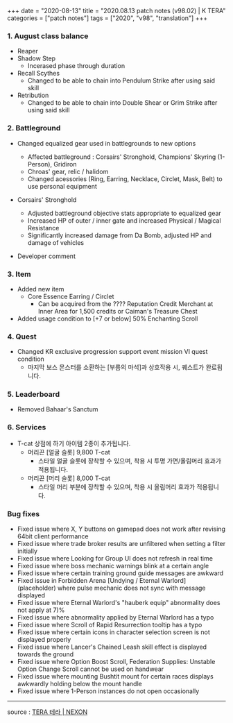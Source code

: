 +++
date = "2020-08-13"
title = "2020.08.13 patch notes (v98.02) | K TERA"
categories = ["patch notes"]
tags = ["2020", "v98", "translation"]
+++

### 1. August class balance
-  Reaper
  - Shadow Step
    - Incerased phase through duration
  - Recall Scythes
    - Changed to be able to chain into Pendulum Strike after using said skill
  - Retribution
    - Changed to be able to chain into Double Shear or Grim Strike after using said skill

### 2. Battleground
- Changed equalized gear used in battlegrounds to new options
  - Affected battleground : Corsairs' Stronghold, Champions' Skyring (1-Person), Gridiron
  - Chroas' gear, relic / halidom
  - Changed acessories (Ring, Earring, Necklace, Circlet, Mask, Belt) to use personal equipment
- Corsairs' Stronghold
  - Adjusted battleground objective stats appropriate to equalized gear
  - Increased HP of outer / inner gate and increased Physical / Magical Resistance
  - Significantly increased damage from Da Bomb, adjusted HP and damage of vehicles

- Developer comment

### 3. Item
- Added new item
  - Core Essence Earring / Circlet
    - Can be acquired from the ???? Reputation Credit Merchant at Inner Area for 1,500 credits or Caiman's Treasure Chest
- Added usage condition to [+7 or below] 50% Enchanting Scroll

### 4. Quest
- Changed KR exclusive progression support event mission VI quest condition
  - 마지막 보스 몬스터를 소환하는 [부름의 마석]과 상호작용 시, 퀘스트가 완료됩니다.

### 5. Leaderboard
- Removed Bahaar's Sanctum

### 6. Services
- T-cat 상점에 하기 아이템 2종이 추가됩니다.
  - 머리끈 [얼굴 슬롯] 9,800 T-cat
    - 스타일 얼굴 슬롯에 장착할 수 있으며, 착용 시 투명 가면/올림머리 효과가 적용됩니다.
  - 머리끈 [머리 슬롯] 8,000 T-cat
    - 스타일 머리 부분에 장착할 수 있으며, 착용 시 올림머리 효과가 적용됩니다.


### Bug fixes
- Fixed issue where X, Y buttons on gamepad does not work after revising 64bit client performance
- Fixed issue where trade broker results are unfiltered when setting a filter initially
- Fixed issue where Looking for Group UI does not refresh in real time
- Fixed issue where boss mechanic warnings blink at a certain angle
- Fixed issue where certain training ground guide messages are awkward
- Fixed issue in Forbidden Arena [Undying / Eternal Warlord] (placeholder) where pulse mechanic does not sync with message displayed
- Fixed issue where Eternal Warlord's "hauberk equip" abnormality does not apply at 7)%
- Fixed issue where abnormality applied by Eternal Warlord has a typo
- Fixed issue where Scroll of Rapid Resurrection tooltip has a typo
- Fixed issue where certain icons in character selection screen is not displayed properly
- Fixed issue where Lancer's Chained Leash skill effect is displayed towards the ground
- Fixed issue where Option Boost Scroll, Federation Supplies: Unstable Option Change Scroll cannot be used on handwear
- Fixed issue where mounting Bushtit mount for certain races displays awkwardly holding below the mount handle
- Fixed issue where 1-Person instances do not open occasionally

----

source : [TERA 테라 | NEXON](http://tera.nexon.com/news/update/view.aspx?n4articlesn=446)
